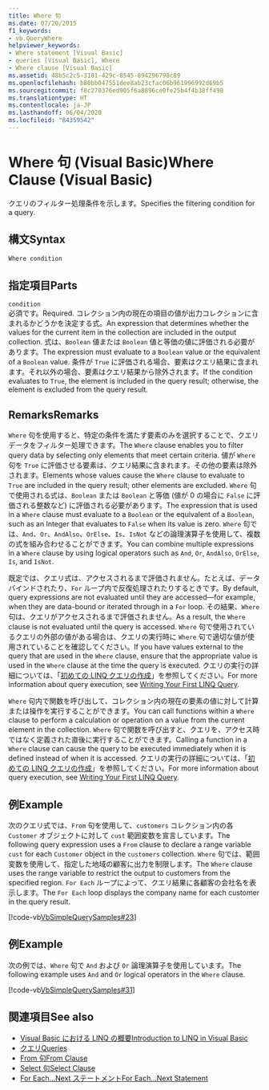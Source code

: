 ```yaml
---
title: Where 句
ms.date: 07/20/2015
f1_keywords:
- vb.QueryWhere
helpviewer_keywords:
- Where statement [Visual Basic]
- queries [Visual Basic], Where
- Where clause [Visual Basic]
ms.assetid: 48b5c2c5-3181-429c-8545-894296798c89
ms.openlocfilehash: b80bb047551dee8ab23cfac06b961996992d69b5
ms.sourcegitcommit: f8c270376ed905f6a8896ce0fe25b4f4b38ff498
ms.translationtype: HT
ms.contentlocale: ja-JP
ms.lasthandoff: 06/04/2020
ms.locfileid: "84359542"
---
```

# <a name="where-clause-visual-basic"></a><span data-ttu-id="68dcf-102">Where 句 (Visual Basic)</span><span class="sxs-lookup"><span data-stu-id="68dcf-102">Where Clause (Visual Basic)</span></span>
<span data-ttu-id="68dcf-103">クエリのフィルター処理条件を示します。</span><span class="sxs-lookup"><span data-stu-id="68dcf-103">Specifies the filtering condition for a query.</span></span>  
  
## <a name="syntax"></a><span data-ttu-id="68dcf-104">構文</span><span class="sxs-lookup"><span data-stu-id="68dcf-104">Syntax</span></span>  
  
```vb  
Where condition  
```  
  
## <a name="parts"></a><span data-ttu-id="68dcf-105">指定項目</span><span class="sxs-lookup"><span data-stu-id="68dcf-105">Parts</span></span>  
 `condition`  
 <span data-ttu-id="68dcf-106">必須です。</span><span class="sxs-lookup"><span data-stu-id="68dcf-106">Required.</span></span> <span data-ttu-id="68dcf-107">コレクション内の現在の項目の値が出力コレクションに含まれるかどうかを決定する式。</span><span class="sxs-lookup"><span data-stu-id="68dcf-107">An expression that determines whether the values for the current item in the collection are included in the output collection.</span></span> <span data-ttu-id="68dcf-108">式は、`Boolean` 値または `Boolean` 値と等価の値に評価される必要があります。</span><span class="sxs-lookup"><span data-stu-id="68dcf-108">The expression must evaluate to a `Boolean` value or the equivalent of a `Boolean` value.</span></span> <span data-ttu-id="68dcf-109">条件が `True` に評価される場合、要素はクエリ結果に含まれます。それ以外の場合、要素はクエリ結果から除外されます。</span><span class="sxs-lookup"><span data-stu-id="68dcf-109">If the condition evaluates to `True`, the element is included in the query result; otherwise, the element is excluded from the query result.</span></span>  
  
## <a name="remarks"></a><span data-ttu-id="68dcf-110">Remarks</span><span class="sxs-lookup"><span data-stu-id="68dcf-110">Remarks</span></span>  
 <span data-ttu-id="68dcf-111">`Where` 句を使用すると、特定の条件を満たす要素のみを選択することで、クエリ データをフィルター処理できます。</span><span class="sxs-lookup"><span data-stu-id="68dcf-111">The `Where` clause enables you to filter query data by selecting only elements that meet certain criteria.</span></span> <span data-ttu-id="68dcf-112">値が `Where` 句を `True` に評価させる要素は、クエリ結果に含まれます。その他の要素は除外されます。</span><span class="sxs-lookup"><span data-stu-id="68dcf-112">Elements whose values cause the `Where` clause to evaluate to `True` are included in the query result; other elements are excluded.</span></span> <span data-ttu-id="68dcf-113">`Where` 句で使用される式は、`Boolean` または `Boolean` と等価 (値が 0 の場合に `False` に評価される整数など) に評価される必要があります。</span><span class="sxs-lookup"><span data-stu-id="68dcf-113">The expression that is used in a `Where` clause must evaluate to a `Boolean` or the equivalent of a `Boolean`, such as an Integer that evaluates to `False` when its value is zero.</span></span> <span data-ttu-id="68dcf-114">`Where` 句では、`And`、`Or`、`AndAlso`、`OrElse`、`Is`、`IsNot` などの論理演算子を使用して、複数の式を組み合わせることができます。</span><span class="sxs-lookup"><span data-stu-id="68dcf-114">You can combine multiple expressions in a `Where` clause by using logical operators such as `And`, `Or`, `AndAlso`, `OrElse`, `Is`, and `IsNot`.</span></span>  
  
 <span data-ttu-id="68dcf-115">既定では、クエリ式は、アクセスされるまで評価されません。たとえば、データ バインドされたり、`For` ループ内で反復処理されたりするときです。</span><span class="sxs-lookup"><span data-stu-id="68dcf-115">By default, query expressions are not evaluated until they are accessed—for example, when they are data-bound or iterated through in a `For` loop.</span></span> <span data-ttu-id="68dcf-116">その結果、`Where` 句は、クエリがアクセスされるまで評価されません。</span><span class="sxs-lookup"><span data-stu-id="68dcf-116">As a result, the `Where` clause is not evaluated until the query is accessed.</span></span> <span data-ttu-id="68dcf-117">`Where` 句で使用されているクエリの外部の値がある場合は、クエリの実行時に `Where` 句で適切な値が使用されていることを確認してください。</span><span class="sxs-lookup"><span data-stu-id="68dcf-117">If you have values external to the query that are used in the `Where` clause, ensure that the appropriate value is used in the `Where` clause at the time the query is executed.</span></span> <span data-ttu-id="68dcf-118">クエリの実行の詳細については、「[初めての LINQ クエリの作成](../../programming-guide/concepts/linq/writing-your-first-linq-query.md)」を参照してください。</span><span class="sxs-lookup"><span data-stu-id="68dcf-118">For more information about query execution, see [Writing Your First LINQ Query](../../programming-guide/concepts/linq/writing-your-first-linq-query.md).</span></span>  
  
 <span data-ttu-id="68dcf-119">`Where` 句内で関数を呼び出して、コレクション内の現在の要素の値に対して計算または操作を実行することができます。</span><span class="sxs-lookup"><span data-stu-id="68dcf-119">You can call functions within a `Where` clause to perform a calculation or operation on a value from the current element in the collection.</span></span> <span data-ttu-id="68dcf-120">`Where` 句で関数を呼び出すと、クエリを、アクセス時ではなく定義された直後に実行することができます。</span><span class="sxs-lookup"><span data-stu-id="68dcf-120">Calling a function in a `Where` clause can cause the query to be executed immediately when it is defined instead of when it is accessed.</span></span> <span data-ttu-id="68dcf-121">クエリの実行の詳細については、「[初めての LINQ クエリの作成](../../programming-guide/concepts/linq/writing-your-first-linq-query.md)」を参照してください。</span><span class="sxs-lookup"><span data-stu-id="68dcf-121">For more information about query execution, see [Writing Your First LINQ Query](../../programming-guide/concepts/linq/writing-your-first-linq-query.md).</span></span>  
  
## <a name="example"></a><span data-ttu-id="68dcf-122">例</span><span class="sxs-lookup"><span data-stu-id="68dcf-122">Example</span></span>  
 <span data-ttu-id="68dcf-123">次のクエリ式では、`From` 句を使用して、`customers` コレクション内の各 `Customer` オブジェクトに対して `cust` 範囲変数を宣言しています。</span><span class="sxs-lookup"><span data-stu-id="68dcf-123">The following query expression uses a `From` clause to declare a range variable `cust` for each `Customer` object in the `customers` collection.</span></span> <span data-ttu-id="68dcf-124">`Where` 句では、範囲変数を使用して、指定した地域の顧客に出力を制限します。</span><span class="sxs-lookup"><span data-stu-id="68dcf-124">The `Where` clause uses the range variable to restrict the output to customers from the specified region.</span></span> <span data-ttu-id="68dcf-125">`For Each` ループによって、クエリ結果に各顧客の会社名を表示します。</span><span class="sxs-lookup"><span data-stu-id="68dcf-125">The `For Each` loop displays the company name for each customer in the query result.</span></span>  
  
 [!code-vb[VbSimpleQuerySamples#23](~/samples/snippets/visualbasic/VS_Snippets_VBCSharp/VbSimpleQuerySamples/VB/QuerySamples1.vb#23)]  
  
## <a name="example"></a><span data-ttu-id="68dcf-126">例</span><span class="sxs-lookup"><span data-stu-id="68dcf-126">Example</span></span>  
 <span data-ttu-id="68dcf-127">次の例では、`Where` 句で `And` および `Or` 論理演算子を使用しています。</span><span class="sxs-lookup"><span data-stu-id="68dcf-127">The following example uses `And` and `Or` logical operators in the `Where` clause.</span></span>  
  
 [!code-vb[VbSimpleQuerySamples#31](~/samples/snippets/visualbasic/VS_Snippets_VBCSharp/VbSimpleQuerySamples/VB/QuerySamples1.vb#31)]  
  
## <a name="see-also"></a><span data-ttu-id="68dcf-128">関連項目</span><span class="sxs-lookup"><span data-stu-id="68dcf-128">See also</span></span>

- [<span data-ttu-id="68dcf-129">Visual Basic における LINQ の概要</span><span class="sxs-lookup"><span data-stu-id="68dcf-129">Introduction to LINQ in Visual Basic</span></span>](../../programming-guide/language-features/linq/introduction-to-linq.md)
- [<span data-ttu-id="68dcf-130">クエリ</span><span class="sxs-lookup"><span data-stu-id="68dcf-130">Queries</span></span>](index.md)
- [<span data-ttu-id="68dcf-131">From 句</span><span class="sxs-lookup"><span data-stu-id="68dcf-131">From Clause</span></span>](from-clause.md)
- [<span data-ttu-id="68dcf-132">Select 句</span><span class="sxs-lookup"><span data-stu-id="68dcf-132">Select Clause</span></span>](select-clause.md)
- [<span data-ttu-id="68dcf-133">For Each...Next ステートメント</span><span class="sxs-lookup"><span data-stu-id="68dcf-133">For Each...Next Statement</span></span>](../statements/for-each-next-statement.md)
